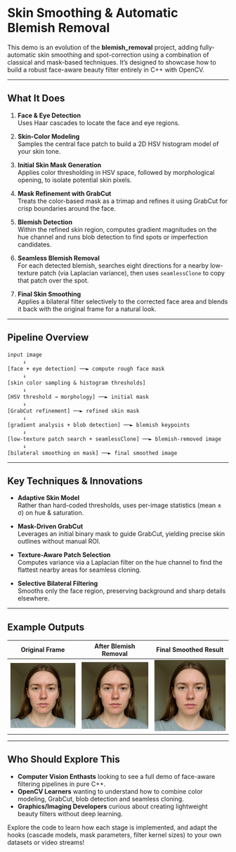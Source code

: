 # Skin Smoothing & Automatic Blemish Removal

This demo is an evolution of the **blemish_removal** project, adding fully-automatic skin smoothing and spot-correction using a combination of classical and mask-based techniques. It’s designed to showcase how to build a robust face-aware beauty filter entirely in C++ with OpenCV.

---

## What It Does

1. **Face & Eye Detection**  
   Uses Haar cascades to locate the face and eye regions.

2. **Skin-Color Modeling**  
   Samples the central face patch to build a 2D HSV histogram model of your skin tone.

3. **Initial Skin Mask Generation**  
   Applies color thresholding in HSV space, followed by morphological opening, to isolate potential skin pixels.

4. **Mask Refinement with GrabCut**  
   Treats the color-based mask as a trimap and refines it using GrabCut for crisp boundaries around the face.

5. **Blemish Detection**  
   Within the refined skin region, computes gradient magnitudes on the hue channel and runs blob detection to find spots or imperfection candidates.

6. **Seamless Blemish Removal**  
   For each detected blemish, searches eight directions for a nearby low-texture patch (via Laplacian variance), then uses `seamlessClone` to copy that patch over the spot.

7. **Final Skin Smoothing**  
   Applies a bilateral filter selectively to the corrected face area and blends it back with the original frame for a natural look.

---

## Pipeline Overview

```text
input image
     ↓
[face + eye detection] ──► compute rough face mask
     ↓
[skin color sampling & histogram thresholds]
     ↓
[HSV threshold → morphology] ──► initial mask
     ↓
[GrabCut refinement] ──► refined skin mask
     ↓
[gradient analysis + blob detection] ──► blemish keypoints
     ↓
[low-texture patch search + seamlessClone] ──► blemish-removed image
     ↓
[bilateral smoothing on mask] ──► final smoothed image
```

---

## Key Techniques & Innovations

- **Adaptive Skin Model**  
  Rather than hard-coded thresholds, uses per-image statistics (mean ± σ) on hue & saturation.

- **Mask-Driven GrabCut**  
  Leverages an initial binary mask to guide GrabCut, yielding precise skin outlines without manual ROI.

- **Texture-Aware Patch Selection**  
  Computes variance via a Laplacian filter on the hue channel to find the flattest nearby areas for seamless cloning.

- **Selective Bilateral Filtering**  
  Smooths only the face region, preserving background and sharp details elsewhere.

---

## Example Outputs

| Original Frame | After Blemish Removal | Final Smoothed Result |
| -------------- | --------------------- | --------------------- |
| ![orig](data/img1.png) | ![removed](data/removed_img1.png) | ![smoothed](data/smoothed_img1.png) |

---

## Who Should Explore This

- **Computer Vision Enthasts** looking to see a full demo of face-aware filtering pipelines in pure C++.
- **OpenCV Learners** wanting to understand how to combine color modeling, GrabCut, blob detection and seamless cloning.
- **Graphics/Imaging Developers** curious about creating lightweight beauty filters without deep learning.

Explore the code to learn how each stage is implemented, and adapt the hooks (cascade models, mask parameters, filter kernel sizes) to your own datasets or video streams!

